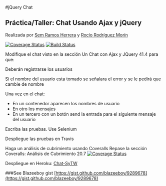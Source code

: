 #jQuery Chat

## Práctica/Taller: Chat Usando Ajax y jQuery

Realizada por [Sem Ramos Herrera](https://campusvirtual.ull.es/1415/user/view.php?id=2643&course=5678) y [Rocío Rodríguez Morín](https://campusvirtual.ull.es/1415/user/view.php?id=6590&course=5678) 

[![Coverage Status](https://img.shields.io/coveralls/semrh/chatSyTW.svg)](https://coveralls.io/r/semrh/chatSyTW)
[![Build Status](https://travis-ci.org/semrh/chatSyTW.svg?branch=master)](https://travis-ci.org/semrh/chatSyTW)

Modifique el chat visto en la sección Un Chat con Ajax y JQuery 41.4 para que:

Deberán registrarse los usuarios

Si el nombre del usuario esta tomado se señalara el error y se le pedirá que cambie de nombre

Una vez en el chat:
* En un contenedor aparecen los nombres de usuario
* En otro los mensajes
* En un tercero con un botón send la entrada para el siguiente mensaje del usuario

Escriba las pruebas. Use Selenium

Despliegue las pruebas en Travis

Haga un análisis de cubrimiento usando Coveralls Repase la sección Coveralls: Análisis de Cubrimiento 20.7 [![Coverage Status](https://img.shields.io/coveralls/semrh/chatSyTW.svg)](https://coveralls.io/r/semrh/chatSyTW)

Despliegue en Heroku: [Chat-SyTW](https://chat-sytw.herokuapp.com/)

###See 
Blazeeboy gist [https://gist.github.com/blazeeboy/9289678](https://gist.github.com/blazeeboy/9289678)
